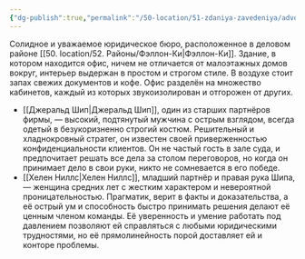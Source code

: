 ```yaml
---
{"dg-publish":true,"permalink":"/50-location/51-zdaniya-zavedeniya/advokatura-ship-i-nills/","tags":["локация/заведение"]}
---
```


Солидное и уважаемое юридическое бюро, расположенное в деловом районе [[50. location/52. Районы/Фэллон-Ки\|Фэллон-Ки]]. Здание, в котором находится офис, ничем не отличается от малоэтажных домов вокруг,  интерьер выдержан в простом и строгом стиле. В воздухе стоит запах свежих документов и кофе. Офис разделён на множество кабинетов, каждый из которых звукоизолирован и отгорожен от других.

- [[Джеральд Шип\|Джеральд Шип]], один из старших партнёров фирмы, — высокий, подтянутый мужчина с острым взглядом, всегда одетый в безукоризненно строгий костюм. Решительный и хладнокровный стратег, он известен своей приверженностью конфиденциальности клиентов. Он не частый гость в зале суда, и предпочитает решать все дела за столом переговоров, но когда он принимает дело в свои руки, никто не сомневается в его победе.
- [[Хелен Ниллс\|Хелен Ниллс]], младший партнёр и правая рука Шипа, — женщина средних лет с жестким характером и невероятной проницательностью. Прагматик, верит в факты и доказательства, а её острый ум и способность быстро принимать решения делают её ценным членом команды. Её уверенность и умение работать под давлением позволяют ей справляться с любыми юридическими трудностями, но её прямолинейность порой доставляет ей и конторе проблемы.
